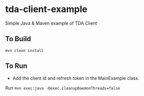 # tda-client-example
Simple Java & Maven example of TDA Client

## To Build

`mvn clean install`

## To Run

* Add the client id and refresh token in the MainExample class.

Run `mvn exec:java -Dexec.cleanupDaemonThreads=false`

